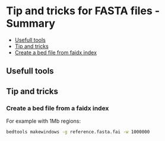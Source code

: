 # Tip and tricks for FASTA files - Summary
- [Usefull tools](https://github.com/IARC-bioinfo/FASTA-tricks#usefull-tools)
- [Tip and tricks](https://github.com/IARC-bioinfo/FASTA-tricks#tip-and-tricks)
 - [Create a bed file from faidx index](https://github.com/IARC-bioinfo/FASTA-tricks#create-a-bed-file-from-a-faidx-index) 

## Usefull tools

## Tip and tricks

### Create a bed file from a faidx index
For example with 1Mb regions:
```bash
bedtools makewindows -g reference.fasta.fai -w 1000000
```
